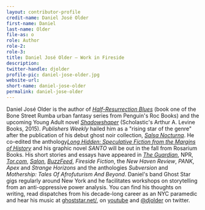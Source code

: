 ```yaml
---
layout: contributor-profile
credit-name: Daniel José Older
first-name: Daniel
last-name: Older
file-as: o
role: Author
role-2:
role-3:
title: Daniel José Older — Work in Fireside
description:
twitter-handle: djolder
profile-pic: daniel-jose-older.jpg
website-url:
short-name: daniel-jose-older
permalink: daniel-jose-older
---
```

Daniel José Older is the author of [_Half-Resurrection Blues_](http://www.penguin.com/book/half-resurrection-blues-by-daniel-jos%C3%A8-older/9780425275986) (book one of the Bone Street Rumba urban fantasy series from Penguin's Roc Books) and the upcoming Young Adult novel [_Shadowshaper_](http://ghoststar.net/blog/shadowshaper) (Scholastic's Arthur A. Levine Books, 2015). _Publishers Weekly_ hailed him as a "rising star of the genre" after the publication of his debut ghost noir collection, [_Salsa Nocturna_](http://www.amazon.com/dp/0615624456/). He co-edited the anthology[_Long Hidden: Speculative Fiction from the Margins of History_](http://longhidden.com/) and his graphic novel _SANTO_ will be out in the fall from Rosarium Books. His short stories and essays have appeared in [_The Guardian_](http://www.theguardian.com/profile/daniel-jos-older), NPR, [_Tor.com_](http://www.tor.com/bios/authors/daniel-jose-older), [_Salon_](http://www.salon.com/writer/daniel_jose_older/), [_BuzzFeed_](http://www.buzzfeed.com/danieljoseolder), _Fireside Fiction_, the _New Haven Review_, _PANK_, _Apex_ and _Strange Horizons_ and the anthologies _Subversion_ and _Mothership: Tales Of Afrofuturism And Beyond_. Daniel's band Ghost Star gigs regularly around New York and he facilitates workshops on storytelling from an anti-oppressive power analysis. You can find his thoughts on writing, read dispatches from his decade-long career as an NYC paramedic and hear his music at [ghoststar.net/](http://ghoststar.net), on [youtube](https://www.youtube.com/user/danieljose1) and [@djolder](https://twitter.com/djolder) on twitter.

